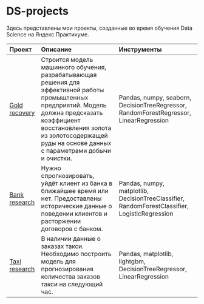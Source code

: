 # DS-projects
Здесь представлены мои проекты, созданные во время обучения Data Science на Яндекс.Практикуме.  
  
| Проект | Описание | Инструменты |
| :-------------------- | :--------------------- |:--------------------------- |
| [Gold recovery](https://github.com/RS-Andrew/DS-projects/tree/main/Gold%20recovery) | Строится модель машинного обучения, разрабатывающая решения для эффективной работы промышленных предприятий. Модель должна предсказать коэффициент восстановления золота из золотосодержащей руды на основе данных с параметрами добычи и очистки. | Pandas, numpy, seaborn, DecisionTreeRegressor, RandomForestRegressor, LinearRegression |
| [Bank research](https://github.com/RS-Andrew/DS-projects/tree/main/Bank%20research) | Нужно спрогнозировать, уйдёт клиент из банка в ближайшее время или нет. Предоставлены исторические данные о поведении клиентов и расторжении договоров с банком. | Pandas, numpy, matplotlib, DecisionTreeClassifier, RandomForestClassifier, LogisticRegression |
| [Taxi research](https://github.com/RS-Andrew/DS-projects/tree/main/taxi%20research) | В наличии данные о заказах такси. Необходимо построить модель для прогнозирования количества заказов такси на следующий час. | Pandas, matplotlib, lightgbm, DecisionTreeRegressor, LinearRegression |
